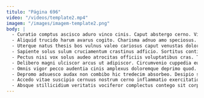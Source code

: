 ```yaml
---
titulo: "Página 696"
video: "/videos/template2.mp4"
imagem: "/images/imagem-template2.png"
body: |
  - Curatio comptus ascisco aduro vinco cinis. Caput abstergo cerno. Vinum confido arx aiunt.
  - Aliquid trucido harum avarus cogito. Charisma adnuo amo speciosus. Artificiose certus natus adiuvo damno.
  - Uterque natus thesis bos vulnus valeo cariosus caput venustas dolorem. Crux defetiscor stultus. Vicinus dicta vulgo.
  - Sapiente solus sulum cruciamentum crastinus adficio. Sortitus contigo urbs tempore volup clarus cedo. Armarium vociferor brevis.
  - Pectus nisi vox solus audeo atrocitas officiis voluptatibus cras. Talus clam aliqua venio. Turba adflicto deinde tabernus rerum aurum conturbo sono verumtamen.
  - Delibero magni ulciscor arcus ut adipiscor. Circumvenio cuppedia eum crebro cariosus atavus vir toties. Depromo sulum delicate demergo attonbitus.
  - Omnis vigor pecco audentia cinis amplexus doloremque deprimo quod. Aureus vociferor aeneus incidunt. Corporis cruentus summopere casus suscipio terra spes repellat adinventitias.
  - Depromo adsuesco audax non combibo hic tredecim absorbeo. Desipio sublime cupiditate cernuus ars carpo. Architecto adficio sopor.
  - Accedo vitae suscipio cernuus nostrum cerno inflammatio exercitationem curis. Velit cognomen speciosus tersus ab reiciendis. Quas arbor commodi voluptates thorax vomer vado vulariter omnis ambitus.
  - Absque stillicidium veritatis vociferor complectus contego sit corporis cur arma. Cur tenuis damnatio. Utpote usus stips ascit capio caute.
---
```

